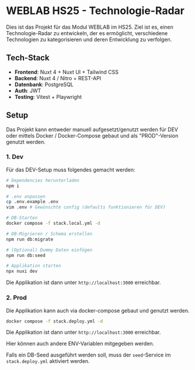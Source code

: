 # WEBLAB HS25 - Technologie-Radar

Dies ist das Projekt für das Modul WEBLAB im HS25. Ziel ist es, einen Technologie-Radar zu entwickeln, der es ermöglicht, verschiedene Technologien zu kategorisieren und deren Entwicklung zu verfolgen.

## Tech-Stack

- **Frontend**: Nuxt 4 + Nuxt UI + Tailwind CSS
- **Backend**: Nuxt 4 / Nitro + REST-API
- **Datenbank**: PostgreSQL
- **Auth**: JWT
- **Testing**: Vitest + Playwright

## Setup

Das Projekt kann entweder manuell aufgesetzt/genutzt werden für DEV oder mittels Docker / Docker-Compose gebaut und als "PROD"-Version genutzt werden.

### 1. Dev

Für das DEV-Setup muss folgendes gemacht werden:
```bash
# Dependencies herunterladen
npm i

# .env anpassen
cp .env.example .env
vim .env # Gewünschte config (defaults funktionieren für DEV)

# DB-Starten
docker compose -f stack.local.yml -d

# DB-Migrieren / Schema erstellen
npm run db:migrate

# (Optional) Dummy Daten einfügen
npm run db:seed

# Applikation starten
npx nuxi dev
```

Die Applikation ist dann unter `http://localhost:3000` erreichbar.

### 2. Prod

Die Applikation kann auch via docker-compose gebaut und genutzt werden.

```bash
docker compose -f stack.deploy.yml -d
```

Die Applikation ist dann unter `http://localhost:3000` erreichbar.

Hier können auch andere ENV-Variablen mitgegeben werden.

Falls ein DB-Seed ausgeführt werden soll, muss der `seed`-Service im `stack.deploy.yml` aktiviert werden.